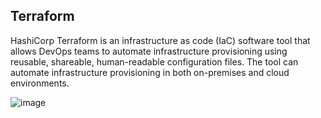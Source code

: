 ## Terraform

HashiCorp Terraform is an infrastructure as code (IaC) software tool that allows DevOps teams to automate infrastructure provisioning using reusable, shareable, human-readable configuration files. The tool can automate infrastructure provisioning in both on-premises and cloud environments.

![image](https://github.com/fourtimes/Terraform/assets/91359308/269ceb1b-219b-458a-9b5b-e949be0603e4)
